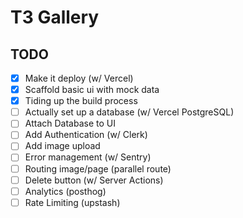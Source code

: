 # T3 Gallery

## TODO

- [x] Make it deploy (w/ Vercel)
- [x] Scaffold basic ui with mock data
- [x] Tiding up the build process
- [ ] Actually set up a database (w/ Vercel PostgreSQL)
- [ ] Attach Database to UI
- [ ] Add Authentication (w/ Clerk)
- [ ] Add image upload
- [ ] Error management (w/ Sentry)
- [ ] Routing image/page (parallel route)
- [ ] Delete button (w/ Server Actions)
- [ ] Analytics (posthog)
- [ ] Rate Limiting (upstash)
